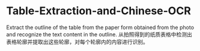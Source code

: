 # Table-Extraction-and-Chinese-OCR
Extract the outline of the table from the paper form obtained from the photo and recognize the text content in the outline. 从拍照得到的纸质表格中检测出表格轮廓并提取出这些轮廓，对每个轮廓内的内容进行识别。
